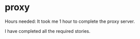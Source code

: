 # proxy
Hours needed: It took me 1 hour to complete the proxy server.

I have completed all the required stories.
